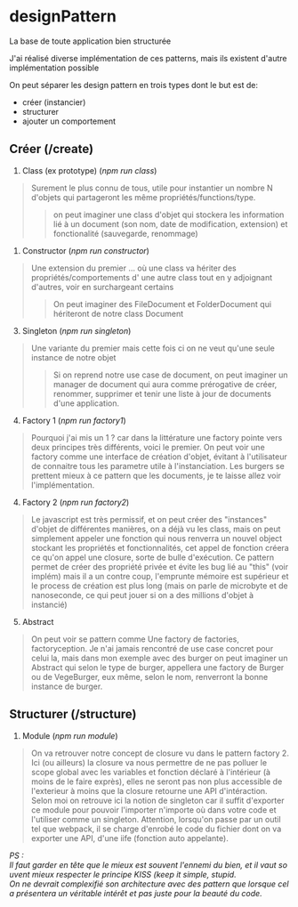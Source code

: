 # designPattern
La base de toute application bien structurée

J'ai réalisé diverse implémentation de ces patterns, mais ils existent d'autre implémentation possible

On peut séparer les design pattern en trois types dont le but est de:

- créer (instancier)
- structurer
- ajouter un comportement


## **Créer** (/create)

1)  Class (ex prototype) (*npm run class*)

> Surement le plus connu de tous, utile pour instantier un nombre N d'objets qui partageront les même propriétés/functions/type.
>> on peut imaginer une class d'objet qui stockera les information lié à un document (son nom, date de modification, extension) et fonctionalité (sauvegarde, renommage)
    

1) Constructor (*npm run constructor*)

> Une extension du premier ... où une class va hériter des propriétés/comportements d' une autre class tout en y adjoignant d'autres, voir en surchargeant certains
>> On peut imaginer des FileDocument et FolderDocument qui hériteront de notre class Document

3) Singleton (*npm run singleton*)

> Une variante du premier mais cette fois ci on ne veut qu'une seule instance de notre objet
>> Si on reprend notre use case de document, on peut imaginer un manager de document qui aura comme prérogative de créer, renommer, supprimer et tenir une liste à jour de documents d'une application.

4) Factory 1 (*npm run factory1*)

> Pourquoi j'ai mis un 1 ? car dans la littérature une factory pointe vers deux principes très différents, voici le premier. On peut voir une factory comme une interface de création d'objet, évitant à l'utilisateur de connaitre tous les parametre utile à l'instanciation. Les burgers se prettent mieux à ce pattern que les documents, je te laisse allez voir l'implémentation.

4) Factory 2 (*npm run factory2*)

> Le javascript est très permissif, et on peut créer des "instances" d'objet de différentes manières, on a déjà vu les class, mais on peut simplement appeler une fonction qui nous renverra un nouvel object stockant les propriétés et fonctionnalités, cet appel de fonction créera ce qu'on appel une closure, sorte de bulle d'exécution. Ce pattern permet de créer des propriété privée et évite les bug lié au "this" (voir implém) mais il a un contre coup, l'emprunte mémoire est supérieur et le process de création est plus long (mais on parle de microbyte et de nanoseconde, ce qui peut jouer si on a des millions d'objet à instancié)

5) Abstract

> On peut voir se pattern comme Une factory de factories, factoryception. Je n'ai jamais rencontré de use case concret pour celui la, mais dans mon exemple avec des burger on peut imaginer un Abstract qui selon le type de burger, appellera une factory de Burger ou de VegeBurger, eux même, selon le nom, renverront la bonne instance de burger.

## **Structurer** (/structure)

1) Module (*npm run module*)

> On va retrouver notre concept de closure vu dans le pattern factory 2. Ici (ou ailleurs) la closure va nous permettre de ne pas polluer le scope global avec les variables et fonction déclaré à l'intérieur (à moins de le faire exprès), elles ne seront pas non plus accessible de l'exterieur à moins que la closure retourne une API d'intéraction. Selon moi on retrouve ici la notion de singleton car il suffit d'exporter ce module pour pouvoir l'importer n'importe où dans votre code et l'utiliser comme un singleton. Attention, lorsqu'on passe par un outil tel que webpack, il se charge d'enrobé le code du fichier dont on va exporter une API, d'une iife (fonction auto appelante).

*PS : Il faut garder en tête que le mieux est souvent l'ennemi du bien, et il vaut souvent mieux respecter le principe KISS (keep it simple, stupid. On ne devrait complexifié son architecture avec des pattern que lorsque cela présentera un véritable intérêt et pas juste pour la beauté du code.*